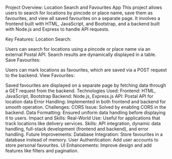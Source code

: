 Project Overview: Location Search and Favourites App
This project allows users to search for locations by pincode or place name, save them as favourites, and view all saved favourites on a separate page. It involves a frontend built with HTML, JavaScript, and Bootstrap, and a backend built with Node.js and Express to handle API requests.

Key Features:
Location Search:

Users can search for locations using a pincode or place name via an external Postal API.
Search results are dynamically displayed in a table.
Save Favourites:

Users can mark locations as favourites, which are saved via a POST request to the backend.
View Favourites:

Saved favourites are displayed on a separate page by fetching data through a GET request from the backend.
Technologies Used:
Frontend: HTML, JavaScript, Bootstrap
Backend: Node.js, Express.js
API: Postal API for location data
Error Handling: Implemented in both frontend and backend for smooth operation.
Challenges:
CORS Issue: Solved by enabling CORS in the backend.
Data Formatting: Ensured uniform data handling before displaying it to users.
Impact and Skills:
Real-World Use: Useful for applications that track locations like delivery services.
Skills: API integration, dynamic data handling, full-stack development (frontend and backend), and error handling.
Future Improvements:
Database Integration: Store favourites in a database instead of memory.
User Authentication: Add user accounts to store personal favourites.
UI Enhancements: Improve design and add features like filters and pagination.
